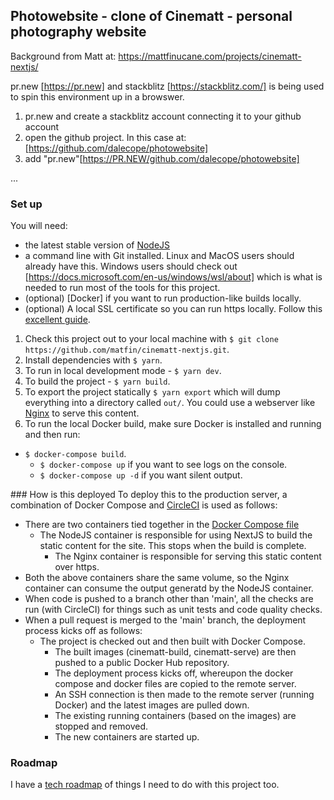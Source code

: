## Photowebsite - clone of Cinematt - personal photography website
Background from Matt at:  https://mattfinucane.com/projects/cinematt-nextjs/

pr.new [https://pr.new] and stackblitz [https://stackblitz.com/] is being used to spin this environment up in a browswer. 

1.  pr.new and create a stackblitz account connecting it to your github account
2.  open the github project.  In this case at: [https://github.com/dalecope/photowebsite]
3.  add "pr.new"[https://PR.NEW/github.com/dalecope/photowebsite]

... 

### Set up
You will need:
- the latest stable version of [NodeJS](https://nodejs.org/en/)
- a command line with Git installed. Linux and MacOS users should already have this. Windows users should check out [https://docs.microsoft.com/en-us/windows/wsl/about] which is what is needed to run most of the tools for this project.
- (optional) [Docker] if you want to run production-like builds locally.
- (optional) A local SSL certificate so you can run https locally. Follow this [excellent guide](https://www.freecodecamp.org/news/how-to-get-https-working-on-your-local-development-environment-in-5-minutes-7af615770eec/).

1) Check this project out to your local machine with `$ git clone https://github.com/matfin/cinematt-nextjs.git`.
2) Install dependencies with `$ yarn`.
3) To run in local development mode - `$ yarn dev`.
4) To build the project - `$ yarn build`.
5) To export the project statically `$ yarn export` which will dump everything into a directory called `out/`. You could use a webserver like [Nginx](https://www.nginx.com/) to serve this content.
6) To run the local Docker build, make sure Docker is installed and running and then run:
  - `$ docker-compose build`.
	- `$ docker-compose up` if you want to see logs on the console.
	- `$ docker-compose up -d` if you want silent output.

### How is this deployed
To deploy this to the production server, a combination of Docker Compose and [CircleCI](https://circleci.com/) is used as follows:
- There are two containers tied together in the [Docker Compose file](docker-compose.yml)
  - The NodeJS container is responsible for using NextJS to build the static content for the site. This stops when the build is complete.
	- The Nginx container is responsible for serving this static content over https.
- Both the above containers share the same volume, so the Nginx container can consume the output generatd by the NodeJS container.
- When code is pushed to a branch other than 'main', all the checks are run (with CircleCI) for things such as unit tests and code quality checks.
- When a pull request is merged to the 'main' branch, the deployment process kicks off as follows:
  - The project is checked out and then built with Docker Compose.
	- The built images (cinematt-build, cinematt-serve) are then pushed to a public Docker Hub repository.
	- The deployment process kicks off, whereupon the docker compose and docker files are copied to the remote server.
	- An SSH connection is then made to the remote server (running Docker) and the latest images are pulled down.
	- The existing running containers (based on the images) are stopped and removed.
	- The new containers are started up.

### Roadmap
I have a [tech roadmap](ROADMAP.md) of things I need to do with this project too.